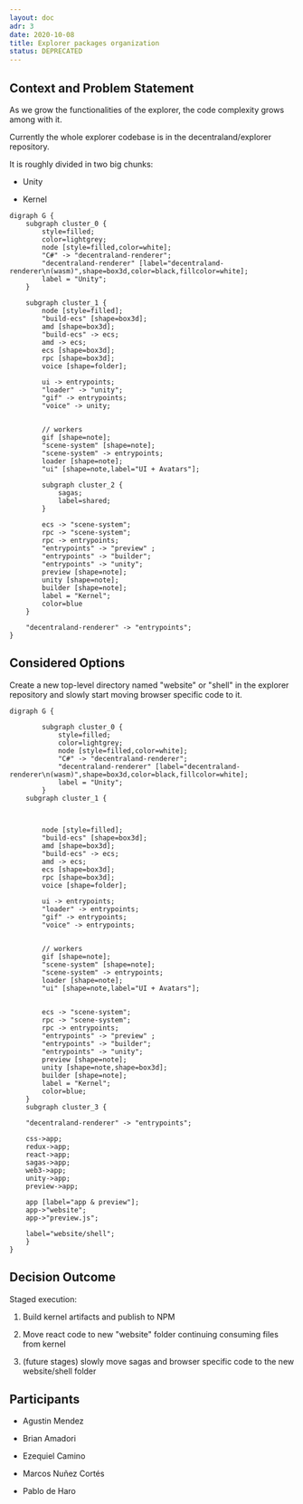 ```yaml
---
layout: doc
adr: 3
date: 2020-10-08
title: Explorer packages organization
status: DEPRECATED
---
```


## Context and Problem Statement

As we grow the functionalities of the explorer, the code complexity grows among with it.

Currently the whole explorer codebase is in the decentraland/explorer repository.

It is roughly divided in two big chunks:

* Unity

* Kernel

```x-dot
digraph G {
    subgraph cluster_0 {
        style=filled;
        color=lightgrey;
        node [style=filled,color=white];
        "C#" -> "decentraland-renderer";
        "decentraland-renderer" [label="decentraland-renderer\n(wasm)",shape=box3d,color=black,fillcolor=white];
        label = "Unity";
    }

    subgraph cluster_1 {
        node [style=filled];
        "build-ecs" [shape=box3d];
        amd [shape=box3d];
        "build-ecs" -> ecs;
        amd -> ecs;
        ecs [shape=box3d];
        rpc [shape=box3d];
        voice [shape=folder];

        ui -> entrypoints;
        "loader" -> "unity";
        "gif" -> entrypoints;
        "voice" -> unity;


        // workers
        gif [shape=note];
        "scene-system" [shape=note];
        "scene-system" -> entrypoints;
        loader [shape=note];
        "ui" [shape=note,label="UI + Avatars"];

        subgraph cluster_2 { 
            sagas;
            label=shared;
        }

        ecs -> "scene-system";
        rpc -> "scene-system";
        rpc -> entrypoints;
        "entrypoints" -> "preview" ;
        "entrypoints" -> "builder";
        "entrypoints" -> "unity";
        preview [shape=note];
        unity [shape=note];
        builder [shape=note];
        label = "Kernel";
        color=blue
    }

    "decentraland-renderer" -> "entrypoints";
}
```

## Considered Options

Create a new top-level directory named "website" or "shell" in the explorer repository and slowly start moving browser specific code to it.

```x-dot
digraph G {

        subgraph cluster_0 {
            style=filled;
            color=lightgrey;
            node [style=filled,color=white];
            "C#" -> "decentraland-renderer";
            "decentraland-renderer" [label="decentraland-renderer\n(wasm)",shape=box3d,color=black,fillcolor=white];
            label = "Unity";
        }
    subgraph cluster_1 {



        node [style=filled];
        "build-ecs" [shape=box3d];
        amd [shape=box3d];
        "build-ecs" -> ecs;
        amd -> ecs;
        ecs [shape=box3d];
        rpc [shape=box3d];
        voice [shape=folder];

        ui -> entrypoints;
        "loader" -> entrypoints;
        "gif" -> entrypoints;
        "voice" -> entrypoints;


        // workers
        gif [shape=note];
        "scene-system" [shape=note];
        "scene-system" -> entrypoints;
        loader [shape=note];
        "ui" [shape=note,label="UI + Avatars"];


        ecs -> "scene-system";
        rpc -> "scene-system";
        rpc -> entrypoints;
        "entrypoints" -> "preview" ;
        "entrypoints" -> "builder";
        "entrypoints" -> "unity";
        preview [shape=note];
        unity [shape=note,shape=box3d];
        builder [shape=note];
        label = "Kernel";
        color=blue;
    }
    subgraph cluster_3 {

    "decentraland-renderer" -> "entrypoints";

    css->app;   
    redux->app;
    react->app;
    sagas->app;
    web3->app;
    unity->app;
    preview->app;

    app [label="app & preview"];
    app->"website";
    app->"preview.js";
        
    label="website/shell";
    }
}
```

## Decision Outcome

Staged execution:

1. Build kernel artifacts and publish to NPM

2. Move react code to new "website" folder continuing consuming files from kernel

3. (future stages) slowly move sagas and browser specific code to the new website/shell folder

## Participants

- Agustin Mendez

- Brian Amadori

- Ezequiel Camino

- Marcos Nuñez Cortés

- Pablo de Haro

